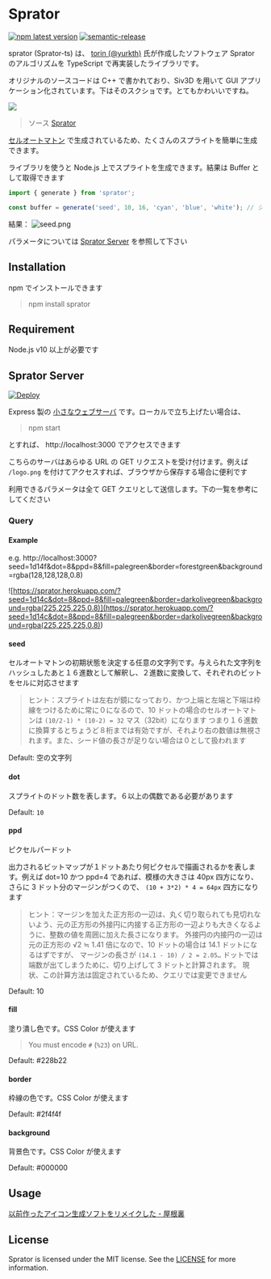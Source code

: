 # Sprator

[![npm latest version](https://img.shields.io/npm/v/sprator/latest.svg)](https://www.npmjs.com/package/sprator)
[![semantic-release](https://img.shields.io/badge/%20%20%F0%9F%93%A6%F0%9F%9A%80-semantic--release-e10079.svg)](https://github.com/semantic-release/semantic-release)

sprator (Sprator-ts) は、 [torin (@yurkth)](https://twitter.com/yurkth) 氏が作成したソフトウェア Sprator のアルゴリズムを TypeScript で再実装したライブラリです。

オリジナルのソースコードは C++ で書かれており、Siv3D を用いて GUI アプリケーション化されています。下はそのスクショです。とてもかわいいですね。

![](https://user-images.githubusercontent.com/59264002/72552708-d2453b80-38da-11ea-8059-5fb624933144.png)

> ソース [Sprator](https://github.com/yurkth/sprator)

[セルオートマトン](https://ja.wikipedia.org/wiki/%E3%82%BB%E3%83%AB%E3%83%BB%E3%82%AA%E3%83%BC%E3%83%88%E3%83%9E%E3%83%88%E3%83%B3) で生成されているため、たくさんのスプライトを簡単に生成できます。

ライブラリを使うと Node.js 上でスプライトを生成できます。結果は Buffer として取得できます

```typescript
import { generate } from 'sprator';

const buffer = generate('seed', 10, 16, 'cyan', 'blue', 'white'); // シード値, 大きさ, 色を与えて生成する
```

結果： ![seed.png](https://spr.hackforplay.xyz/?seed=seed&dot=10&ppd=16&fill=cyan&border=blue&background=black)

パラメータについては [Sprator Server](/README_ja.md#sprator-server) を参照して下さい

## Installation

npm でインストールできます

> npm install sprator

## Requirement

Node.js v10 以上が必要です

## Sprator Server

[![Deploy](https://www.herokucdn.com/deploy/button.svg)](https://heroku.com/deploy)

Express 製の [小さなウェブサーバ](/Sprator-ts/server.ts) です。ローカルで立ち上げたい場合は、

> npm start

とすれば、 http://localhost:3000 でアクセスできます

こちらのサーバはあらゆる URL の GET リクエストを受け付けます。例えば `/logo.png` を付けてアクセスすれば、ブラウザから保存する場合に便利です

利用できるパラメータは全て GET クエリとして送信します。下の一覧を参考にしてください

### Query

#### Example

e.g. http://localhost:3000?seed=1d14f&dot=8&ppd=8&fill=palegreen&border=forestgreen&background=rgba(128,128,128,0.8)

![https://sprator.herokuapp.com/?seed=1d14c&dot=8&ppd=8&fill=palegreen&border=darkolivegreen&background=rgba(225,225,225,0.8)](<https://sprator.herokuapp.com/?seed=1d14c&dot=8&ppd=8&fill=palegreen&border=darkolivegreen&background=rgba(225,225,225,0.8)>)

#### seed

セルオートマトンの初期状態を決定する任意の文字列です。与えられた文字列をハッシュしたあと１６進数として解釈し、２進数に変換して、それぞれのビットをセルに対応させます

> ヒント：スプライトは左右が鏡になっており、かつ上端と左端と下端は枠線をつけるために常に０になるので、10 ドットの場合のセルオートマトンは `(10/2-1) * (10-2) = 32` マス（32bit）になります
> つまり１６進数に換算するとちょうど８桁までは有効ですが、それより右の数値は無視されます。また、シード値の長さが足りない場合は０として扱われます

Default: 空の文字列

#### dot

スプライトのドット数を表します。６以上の偶数である必要があります

Default: `10`

#### ppd

ピクセルパードット

出力されるビットマップが１ドットあたり何ピクセルで描画されるかを表します。例えば dot=10 かつ ppd=4 であれば、模様の大きさは 40px 四方になり、さらに 3 ドット分のマージンがつくので、 `(10 + 3*2) * 4 = 64px` 四方になります

> ヒント：マージンを加えた正方形の一辺は、丸く切り取られても見切れないよう、元の正方形の外接円に内接する正方形の一辺よりも大きくなるように、整数の値を周囲に加えた長さになります。
> 外接円の内接円の一辺は元の正方形の √2 ≒ 1.41 倍になので、10 ドットの場合は 14.1 ドットになるはずですが、
> マージンの長さが `(14.1 - 10) / 2 = 2.05…` ドットでは端数が出てしまうために、切り上げして 3 ドットと計算されます。
> 現状、この計算方法は固定されているため、クエリでは変更できません

Default: 10

#### fill

塗り潰し色です。CSS Color が使えます

> You must encode `#` (`%23`) on URL.

Default: #228b22

#### border

枠線の色です。CSS Color が使えます

Default: #2f4f4f

#### background

背景色です。CSS Color が使えます

Default: #000000

## Usage

[以前作ったアイコン生成ソフトをリメイクした - 屋根裏](https://yurkth.hateblo.jp/entry/sprite-generator)

## License

Sprator is licensed under the MIT license. See the [LICENSE](/LICENSE) for more information.
